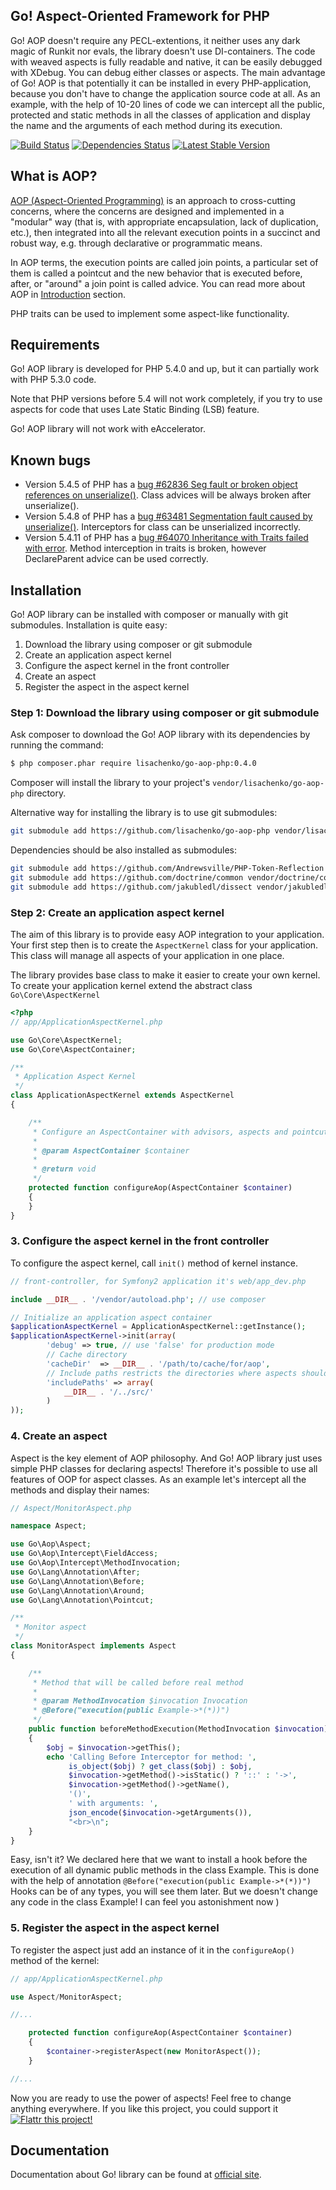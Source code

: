 Go! Aspect-Oriented Framework for PHP
-----------------

Go! AOP doesn't require any PECL-extentions, it neither uses any dark magic of Runkit nor evals, the library doesn't use DI-containers.
The code with weaved aspects is fully readable and native, it can be easily debugged with XDebug.
You can debug either classes or aspects.
The main advantage of Go! AOP is that potentially it can be installed in every PHP-application,
because you don't have to change the application source code at all.
As an example, with the help of 10-20 lines of code we can intercept all the public, protected and static methods in all the classes
of application and display the name and the arguments of each method during its execution.

[![Build Status](https://secure.travis-ci.org/lisachenko/go-aop-php.png?branch=master)](https://travis-ci.org/lisachenko/go-aop-php)
[![Dependencies Status](https://depending.in/lisachenko/go-aop-php.png)](http://depending.in/lisachenko/go-aop-php)
[![Latest Stable Version](https://poser.pugx.org/lisachenko/go-aop-php/v/stable.png)](https://packagist.org/packages/lisachenko/go-aop-php)

What is AOP?
------------

[AOP (Aspect-Oriented Programming)](http://en.wikipedia.org/wiki/Aspect-oriented_programming) is an approach to cross-cutting concerns, where the concerns are designed and implemented
in a "modular" way (that is, with appropriate encapsulation, lack of duplication, etc.), then integrated into all the relevant
execution points in a succinct and robust way, e.g. through declarative or programmatic means.

In AOP terms, the execution points are called join points, a particular set of them is called a pointcut and the new
behavior that is executed before, after, or "around" a join point is called advice. You can read more about AOP in
[Introduction](http://go.aopphp.com/docs/introduction/) section.

PHP traits can be used to implement some aspect-like functionality.

Requirements
------------

Go! AOP library is developed for PHP 5.4.0 and up, but it can partially work with PHP 5.3.0 code.

Note that PHP versions before 5.4 will not work completely, if you try to use
 aspects for code that uses Late Static Binding (LSB) feature.

Go! AOP library will not work with eAccelerator.

Known bugs
------------

* Version 5.4.5 of PHP has a [bug #62836  Seg fault or broken object references on unserialize()](https://bugs.php.net/bug.php?id=62836).
Class advices will be always broken after unserialize().
* Version 5.4.8 of PHP has a [bug #63481  Segmentation fault caused by unserialize()](https://bugs.php.net/bug.php?id=63481). 
Interceptors for class can be unserialized incorrectly.
* Version 5.4.11 of PHP has a [bug #64070  Inheritance with Traits failed with error](https://bugs.php.net/bug.php?id=64070). 
Method interception in traits is broken, however DeclareParent advice can be used correctly.

Installation
------------

Go! AOP library can be installed with composer or manually with git submodules. Installation is quite easy:

1. Download the library using composer or git submodule
2. Create an application aspect kernel
3. Configure the aspect kernel in the front controller
4. Create an aspect
5. Register the aspect in the aspect kernel

### Step 1: Download the library using composer or git submodule

Ask composer to download the Go! AOP library with its dependencies by running the command:

``` bash
$ php composer.phar require lisachenko/go-aop-php:0.4.0
```

Composer will install the library to your project's `vendor/lisachenko/go-aop-php` directory.

Alternative way for installing the library is to use git submodules:

``` bash
git submodule add https://github.com/lisachenko/go-aop-php vendor/lisachenko/go-aop-php
```

Dependencies should be also installed as submodules:
``` bash
git submodule add https://github.com/Andrewsville/PHP-Token-Reflection vendor/andrewsville/php-token-reflection
git submodule add https://github.com/doctrine/common vendor/doctrine/common (use 2.3.x tags)
git submodule add https://github.com/jakubledl/dissect vendor/jakubledl/dissect
```

### Step 2: Create an application aspect kernel

The aim of this library is to provide easy AOP integration to your application.
Your first step then is to create the `AspectKernel` class
for your application. This class will manage all aspects of your
application in one place.

The library provides base class to make it easier to create your own kernel.
To create your application kernel extend the abstract class `Go\Core\AspectKernel`

``` php
<?php
// app/ApplicationAspectKernel.php

use Go\Core\AspectKernel;
use Go\Core\AspectContainer;

/**
 * Application Aspect Kernel
 */
class ApplicationAspectKernel extends AspectKernel
{

    /**
     * Configure an AspectContainer with advisors, aspects and pointcuts
     *
     * @param AspectContainer $container
     *
     * @return void
     */
    protected function configureAop(AspectContainer $container)
    {
    }
}
```

### 3. Configure the aspect kernel in the front controller

To configure the aspect kernel, call `init()` method of kernel instance.

``` php
// front-controller, for Symfony2 application it's web/app_dev.php

include __DIR__ . '/vendor/autoload.php'; // use composer

// Initialize an application aspect container
$applicationAspectKernel = ApplicationAspectKernel::getInstance();
$applicationAspectKernel->init(array(
        'debug' => true, // use 'false' for production mode
        // Cache directory
        'cacheDir'  => __DIR__ . '/path/to/cache/for/aop',
        // Include paths restricts the directories where aspects should be applied, or empty for all source files
        'includePaths' => array(
            __DIR__ . '/../src/'
        )
));
```

### 4. Create an aspect

Aspect is the key element of AOP philosophy. And Go! AOP library just uses simple PHP classes for declaring aspects!
Therefore it's possible to use all features of OOP for aspect classes.
As an example let's intercept all the methods and display their names:

``` php
// Aspect/MonitorAspect.php

namespace Aspect;

use Go\Aop\Aspect;
use Go\Aop\Intercept\FieldAccess;
use Go\Aop\Intercept\MethodInvocation;
use Go\Lang\Annotation\After;
use Go\Lang\Annotation\Before;
use Go\Lang\Annotation\Around;
use Go\Lang\Annotation\Pointcut;

/**
 * Monitor aspect
 */
class MonitorAspect implements Aspect
{

    /**
     * Method that will be called before real method
     *
     * @param MethodInvocation $invocation Invocation
     * @Before("execution(public Example->*(*))")
     */
    public function beforeMethodExecution(MethodInvocation $invocation)
    {
        $obj = $invocation->getThis();
        echo 'Calling Before Interceptor for method: ',
             is_object($obj) ? get_class($obj) : $obj,
             $invocation->getMethod()->isStatic() ? '::' : '->',
             $invocation->getMethod()->getName(),
             '()',
             ' with arguments: ',
             json_encode($invocation->getArguments()),
             "<br>\n";
    }
}
```

Easy, isn't it? We declared here that we want to install a hook before the execution of
all dynamic public methods in the class Example. This is done with the help of annotation
`@Before("execution(public Example->*(*))")`
Hooks can be of any types, you will see them later.
But we doesn't change any code in the class Example! I can feel you astonishment now )

### 5. Register the aspect in the aspect kernel

To register the aspect just add an instance of it in the `configureAop()` method of the kernel:

``` php
// app/ApplicationAspectKernel.php

use Aspect/MonitorAspect;

//...

    protected function configureAop(AspectContainer $container)
    {
        $container->registerAspect(new MonitorAspect());
    }

//...
```

Now you are ready to use the power of aspects! Feel free to change anything everywhere. If you like this project, you could support it <a href="https://flattr.com/submit/auto?user_id=lisachenko&url=https://github.com/lisachenko/go-aop-php&title=Go!%20AOP%20PHP%20Framework&language=en_GB&tags=aop,php,framework,programming,library"><img align="bottom" alt="Flattr this project!" src="https://api.flattr.com/button/flattr-badge-large.png"></a>

Documentation
-------------

Documentation about Go! library can be found at [official site][1].

[1]: http://go.aopphp.com
